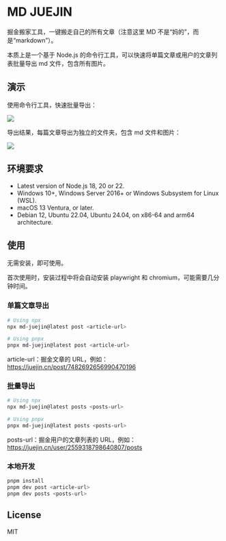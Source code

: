 # MD JUEJIN

掘金搬家工具，一键搬走自己的所有文章（注意这里 MD 不是“妈的”，而是“markdown”）。

本质上是一个基于 Node.js 的命令行工具，可以快速将单篇文章或用户的文章列表批量导出 md 文件，包含所有图片。

## 演示

使用命令行工具，快速批量导出：

![](https://github.com/user-attachments/assets/e97ebc3f-75ee-44ed-9971-e1d97d4b446e)

导出结果，每篇文章导出为独立的文件夹，包含 md 文件和图片：

![](https://github.com/user-attachments/assets/31d06267-9d2c-421f-adf4-d712be15e623)

## 环境要求

- Latest version of Node.js 18, 20 or 22.
- Windows 10+, Windows Server 2016+ or Windows Subsystem for Linux (WSL).
- macOS 13 Ventura, or later.
- Debian 12, Ubuntu 22.04, Ubuntu 24.04, on x86-64 and arm64 architecture.

## 使用

无需安装，即可使用。

首次使用时，安装过程中将会自动安装 playwright 和 chromium，可能需要几分钟时间。

### 单篇文章导出

```bash
# Using npx
npx md-juejin@latest post <article-url>

# Using pnpx
pnpx md-juejin@latest post <article-url>
```

article-url：掘金文章的 URL，例如：https://juejin.cn/post/7482692656990470196

### 批量导出

```bash
# Using npx
npx md-juejin@latest posts <posts-url>

# Using pnpx
pnpx md-juejin@latest posts <posts-url>
```

posts-url：掘金用户的文章列表的 URL，例如：https://juejin.cn/user/2559318798640807/posts

### 本地开发

```bash
pnpm install
pnpm dev post <article-url>
pnpm dev posts <posts-url>
```

## License

MIT
